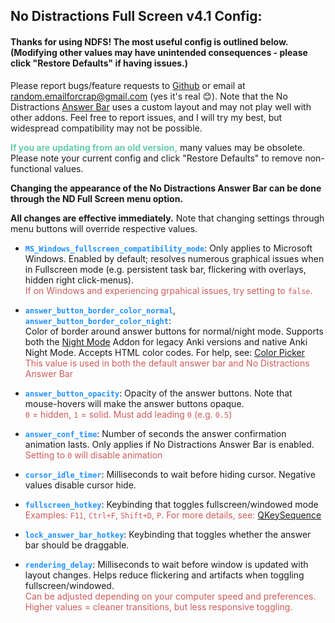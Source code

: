 ## No Distractions Full Screen v4.1 Config:

#### Thanks for using NDFS! The most useful config is outlined below. (Modifying other values may have unintended consequences - please click "Restore Defaults" if having issues.)  

  Please report bugs/feature requests to [Github](https://github.com/Quip13/No-Distractions-Full-Screen/issues) or email at random.emailforcrap@gmail.com (yes it's real 😊). Note that the No Distractions <u>Answer Bar</u> uses a custom layout and may not play well with other addons. Feel free to report issues, and I will try my best, but widespread compatibility may not be possible.  

 <b><span style="color:mediumaquamarine">If you are updating from an old version,</span></b> many values may be obsolete. Please note your current config and click "Restore Defaults" to remove non-functional values.  

 <b>Changing the appearance of the No Distractions Answer Bar can be done through the ND Full Screen menu option.</b>

 <b>All changes are effective immediately.</b> Note that changing settings through menu buttons will override respective values.  

-  <span style="color:dodgerblue">**`MS_Windows_fullscreen_compatibility_mode`**</span>:
  Only applies to Microsoft Windows. Enabled by default; resolves numerous graphical issues when in Fullscreen mode (e.g. persistent task bar, flickering with overlays, hidden right click-menus).  
  <span style="color:indianred">If on Windows and experiencing grpahical issues, try setting to `false`.</span>

-  <span style="color:dodgerblue">**`answer_button_border_color_normal`**</span>,  
  <span style="color:dodgerblue">**`answer_button_border_color_night`**</span>:  
  Color of border around answer buttons for normal/night mode. Supports both the <u>Night Mode</u> Addon for legacy Anki versions and native Anki Night Mode. Accepts HTML color codes. For help, see: [Color Picker](https://www.hexcolortool.com/#6e6e6e,0.8)  
  <span style="color:indianred">This value is used in both the default answer bar and No Distractions Answer Bar</span> 

-  <span style="color:dodgerblue">**`answer_button_opacity`**</span>: Opacity of the answer buttons. Note that mouse-hovers will make the answer buttons opaque.  
  <span style="color:indianred">`0` = hidden, `1` = solid. Must add leading `0` (e.g. `0.5`)</span>  

-  <span style="color:dodgerblue">**`answer_conf_time`**</span>: Number of seconds the answer confirmation animation lasts. Only applies if No Distractions Answer Bar is enabled.  
  <span style="color:indianred">Setting to `0` will disable animation</span>  

-  <span style="color:dodgerblue">**`cursor_idle_timer`**</span>: Milliseconds to wait before hiding cursor. Negative values disable cursor hide.

-  <span style="color:dodgerblue">**`fullscreen_hotkey`**</span>: Keybinding that toggles fullscreen/windowed mode  
  <span style="color:indianred">Examples:  `F11`,  `Ctrl+F`,  `Shift+D`,  `P`. For more details, see: [QKeySequence](https://doc.qt.io/qtforpython/PySide2/QtGui/QKeySequence.html?highlight=qkeysequence#PySide2.QtGui.QKeySequence)</span>

-  <span style="color:dodgerblue">**`lock_answer_bar_hotkey`**</span>: Keybinding that toggles whether the answer bar should be draggable.  

-  <span style="color:dodgerblue">**`rendering_delay`**</span>: Milliseconds to wait before window is updated with layout changes. Helps reduce flickering and artifacts when toggling fullscreen/windowed.  
  <span style="color:indianred">Can be adjusted depending on your computer speed and preferences. Higher values = cleaner transitions, but less responsive toggling.</span>
